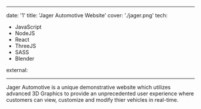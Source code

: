 ---
date: '1'
title: 'Jager Automotive Website'
cover: './jager.png'
tech:
  - JavaScript
  - NodeJS
  - React
  - ThreeJS
  - SASS
  - Blender

external: 

----
Jager Automotive is a unique demonstrative website which utilizes advanced 3D Graphics
to provide an unprecedented user experience where customers can view, customize and modify 
thier vehicles in real-time.   
